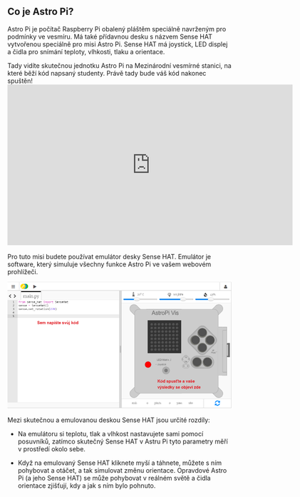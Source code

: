 ## Co je Astro Pi?

Astro Pi je počítač Raspberry Pi obalený pláštěm speciálně navrženým pro podmínky ve vesmíru. Má také přídavnou desku s názvem Sense HAT vytvořenou speciálně pro misi Astro Pi. Sense HAT má joystick, LED displej a čidla pro snímání teploty, vlhkosti, tlaku a orientace.

Tady vidíte skutečnou jednotku Astro Pi na Mezinárodní vesmírné stanici, na které běží kód napsaný studenty. Právě tady bude váš kód nakonec spuštěn! <iframe src="https://player.vimeo.com/video/172737314" width="640" height="360" frameborder="0" webkitallowfullscreen mozallowfullscreen allowfullscreen mark="crwd-mark"></iframe> 

Pro tuto misi budete používat emulátor desky Sense HAT. Emulátor je software, který simuluje všechny funkce Astro Pi ve vašem webovém prohlížeči.

![Sense HAT emulator](images/sense-hat-emulator.png)

Mezi skutečnou a emulovanou deskou Sense HAT jsou určité rozdíly:

- Na emulátoru si teplotu, tlak a vlhkost nastavujete sami pomocí posuvníků, zatímco skutečný Sense HAT v Astru Pi tyto parametry měří v prostředí okolo sebe.

- Když na emulovaný Sense HAT kliknete myší a táhnete, můžete s ním pohybovat a otáčet, a tak simulovat změnu orientace. Opravdové Astro Pi (a jeho Sense HAT) se může pohybovat v reálném světě a čidla orientace zjišťují, kdy a jak s ním bylo pohnuto.